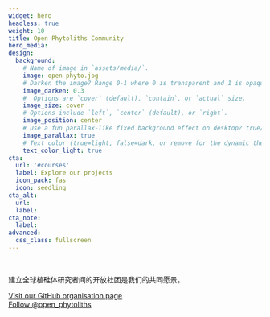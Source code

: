 ```yaml
---
widget: hero
headless: true
weight: 10
title: Open Phytoliths Community
hero_media: 
design:
  background:
    # Name of image in `assets/media/`.
    image: open-phyto.jpg
    # Darken the image? Range 0-1 where 0 is transparent and 1 is opaque.
    image_darken: 0.3
    #  Options are `cover` (default), `contain`, or `actual` size.
    image_size: cover
    # Options include `left`, `center` (default), or `right`.
    image_position: center
    # Use a fun parallax-like fixed background effect on desktop? true/false
    image_parallax: true
    # Text color (true=light, false=dark, or remove for the dynamic theme color).
    text_color_light: true
cta:
  url: '#courses'
  label: Explore our projects
  icon_pack: fas
  icon: seedling
cta_alt:
  url:
  label:
cta_note:
  label:
advanced:
  css_class: fullscreen
---
```


<br>

建立全球植硅体研究者间的开放社团是我们的共同愿景。

<a class="github-button" href="https://github.com/open-phytoliths" aria-label="访问我们的 GitHub 页面">Visit our GitHub organisation page</a>
<br>
<a href="https://twitter.com/open_phytoliths?ref_src=twsrc%5Etfw" class="关注@open_phytoliths" data-show-count="false">Follow @open_phytoliths</a><script async src="https://platform.twitter.com/widgets.js" charset="utf-8"></script>
